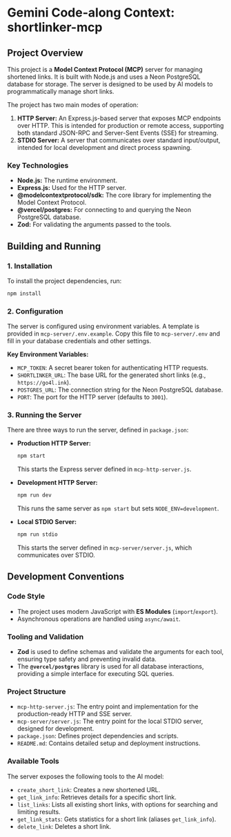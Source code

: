 # Gemini Code-along Context: shortlinker-mcp

## Project Overview

This project is a **Model Context Protocol (MCP)** server for managing shortened links. It is built with Node.js and uses a Neon PostgreSQL database for storage. The server is designed to be used by AI models to programmatically manage short links.

The project has two main modes of operation:
1.  **HTTP Server:** An Express.js-based server that exposes MCP endpoints over HTTP. This is intended for production or remote access, supporting both standard JSON-RPC and Server-Sent Events (SSE) for streaming.
2.  **STDIO Server:** A server that communicates over standard input/output, intended for local development and direct process spawning.

### Key Technologies
- **Node.js:** The runtime environment.
- **Express.js:** Used for the HTTP server.
- **@modelcontextprotocol/sdk:** The core library for implementing the Model Context Protocol.
- **@vercel/postgres:** For connecting to and querying the Neon PostgreSQL database.
- **Zod:** For validating the arguments passed to the tools.

## Building and Running

### 1. Installation
To install the project dependencies, run:
```bash
npm install
```

### 2. Configuration
The server is configured using environment variables. A template is provided in `mcp-server/.env.example`. Copy this file to `mcp-server/.env` and fill in your database credentials and other settings.

**Key Environment Variables:**
- `MCP_TOKEN`: A secret bearer token for authenticating HTTP requests.
- `SHORTLINKER_URL`: The base URL for the generated short links (e.g., `https://go4l.ink`).
- `POSTGRES_URL`: The connection string for the Neon PostgreSQL database.
- `PORT`: The port for the HTTP server (defaults to `3001`).

### 3. Running the Server

There are three ways to run the server, defined in `package.json`:

- **Production HTTP Server:**
  ```bash
  npm start
  ```
  This starts the Express server defined in `mcp-http-server.js`.

- **Development HTTP Server:**
  ```bash
  npm run dev
  ```
  This runs the same server as `npm start` but sets `NODE_ENV=development`.

- **Local STDIO Server:**
  ```bash
  npm run stdio
  ```
  This starts the server defined in `mcp-server/server.js`, which communicates over STDIO.

## Development Conventions

### Code Style
- The project uses modern JavaScript with **ES Modules** (`import`/`export`).
- Asynchronous operations are handled using `async/await`.

### Tooling and Validation
- **Zod** is used to define schemas and validate the arguments for each tool, ensuring type safety and preventing invalid data.
- The **`@vercel/postgres`** library is used for all database interactions, providing a simple interface for executing SQL queries.

### Project Structure
- `mcp-http-server.js`: The entry point and implementation for the production-ready HTTP and SSE server.
- `mcp-server/server.js`: The entry point for the local STDIO server, designed for development.
- `package.json`: Defines project dependencies and scripts.
- `README.md`: Contains detailed setup and deployment instructions.

### Available Tools
The server exposes the following tools to the AI model:
- `create_short_link`: Creates a new shortened URL.
- `get_link_info`: Retrieves details for a specific short link.
- `list_links`: Lists all existing short links, with options for searching and limiting results.
- `get_link_stats`: Gets statistics for a short link (aliases `get_link_info`).
- `delete_link`: Deletes a short link.
